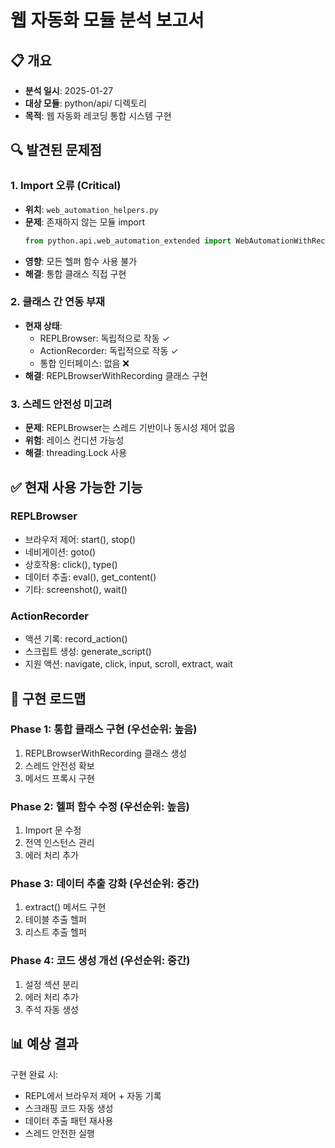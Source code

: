 # 웹 자동화 모듈 분석 보고서

## 📋 개요
- **분석 일시**: 2025-01-27
- **대상 모듈**: python/api/ 디렉토리
- **목적**: 웹 자동화 레코딩 통합 시스템 구현

## 🔍 발견된 문제점

### 1. Import 오류 (Critical)
- **위치**: `web_automation_helpers.py`
- **문제**: 존재하지 않는 모듈 import
  ```python
  from python.api.web_automation_extended import WebAutomationWithRecording
  ```
- **영향**: 모든 헬퍼 함수 사용 불가
- **해결**: 통합 클래스 직접 구현

### 2. 클래스 간 연동 부재
- **현재 상태**: 
  - REPLBrowser: 독립적으로 작동 ✓
  - ActionRecorder: 독립적으로 작동 ✓
  - 통합 인터페이스: 없음 ❌
- **해결**: REPLBrowserWithRecording 클래스 구현

### 3. 스레드 안전성 미고려
- **문제**: REPLBrowser는 스레드 기반이나 동시성 제어 없음
- **위험**: 레이스 컨디션 가능성
- **해결**: threading.Lock 사용

## ✅ 현재 사용 가능한 기능

### REPLBrowser
- 브라우저 제어: start(), stop()
- 네비게이션: goto()
- 상호작용: click(), type()
- 데이터 추출: eval(), get_content()
- 기타: screenshot(), wait()

### ActionRecorder
- 액션 기록: record_action()
- 스크립트 생성: generate_script()
- 지원 액션: navigate, click, input, scroll, extract, wait

## 🎯 구현 로드맵

### Phase 1: 통합 클래스 구현 (우선순위: 높음)
1. REPLBrowserWithRecording 클래스 생성
2. 스레드 안전성 확보
3. 메서드 프록시 구현

### Phase 2: 헬퍼 함수 수정 (우선순위: 높음)
1. Import 문 수정
2. 전역 인스턴스 관리
3. 에러 처리 추가

### Phase 3: 데이터 추출 강화 (우선순위: 중간)
1. extract() 메서드 구현
2. 테이블 추출 헬퍼
3. 리스트 추출 헬퍼

### Phase 4: 코드 생성 개선 (우선순위: 중간)
1. 설정 섹션 분리
2. 에러 처리 추가
3. 주석 자동 생성

## 📊 예상 결과

구현 완료 시:
- REPL에서 브라우저 제어 + 자동 기록
- 스크래핑 코드 자동 생성
- 데이터 추출 패턴 재사용
- 스레드 안전한 실행
